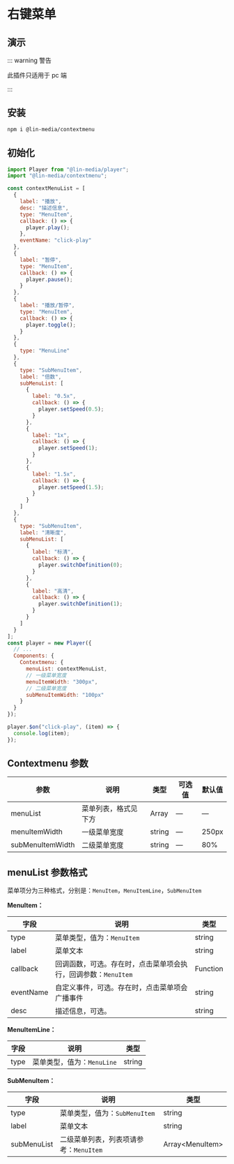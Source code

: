 # 右键菜单

## 演示

<contextmenu-use />

::: warning 警告

此插件只适用于 pc 端

:::

## 安装

```bash
npm i @lin-media/contextmenu
```

## 初始化

```javascript
import Player from "@lin-media/player";
import "@lin-media/contextmenu";

const contextMenuList = [
  {
    label: "播放",
    desc: "描述信息",
    type: "MenuItem",
    callback: () => {
      player.play();
    },
    eventName: "click-play"
  },
  {
    label: "暂停",
    type: "MenuItem",
    callback: () => {
      player.pause();
    }
  },
  {
    label: "播放/暂停",
    type: "MenuItem",
    callback: () => {
      player.toggle();
    }
  },
  {
    type: "MenuLine"
  },
  {
    type: "SubMenuItem",
    label: "倍数",
    subMenuList: [
      {
        label: "0.5x",
        callback: () => {
          player.setSpeed(0.5);
        }
      },
      {
        label: "1x",
        callback: () => {
          player.setSpeed(1);
        }
      },
      {
        label: "1.5x",
        callback: () => {
          player.setSpeed(1.5);
        }
      }
    ]
  },
  {
    type: "SubMenuItem",
    label: "清晰度",
    subMenuList: [
      {
        label: "标清",
        callback: () => {
          player.switchDefinition(0);
        }
      },
      {
        label: "高清",
        callback: () => {
          player.switchDefinition(1);
        }
      }
    ]
  }
];
const player = new Player({
  // ...
  Components: {
    Contextmenu: {
      menuList: contextMenuList,
      // 一级菜单宽度
      menuItemWidth: "300px",
      // 二级菜单宽度
      subMenuItemWidth: "100px"
    }
  }
});

player.$on("click-play", (item) => {
  console.log(item);
});
```

## Contextmenu 参数

| 参数             | 说明                 | 类型   | 可选值 | 默认值 |
| ---------------- | -------------------- | ------ | ------ | ------ |
| menuList         | 菜单列表，格式见下方 | Array  | —      | —      |
| menuItemWidth    | 一级菜单宽度         | string | —      | 250px  |
| subMenuItemWidth | 二级菜单宽度         | string | —      | 80%    |

## menuList 参数格式

菜单项分为三种格式，分别是：`MenuItem`，`MenuItemLine`，`SubMenuItem`

**MenuItem：**

| 字段      | 说明                                                           | 类型     |
| --------- | -------------------------------------------------------------- | -------- |
| type      | 菜单类型，值为：`MenuItem`                                     | string   |
| label     | 菜单文本                                                       | string   |
| callback  | 回调函数，可选。存在时，点击菜单项会执行，回调参数：`MenuItem` | Function |
| eventName | 自定义事件，可选。存在时，点击菜单项会广播事件                 | string   |
| desc      | 描述信息，可选。                                               | string   |

**MenuItemLine：**

| 字段 | 说明                       | 类型   |
| ---- | -------------------------- | ------ |
| type | 菜单类型，值为：`MenuLine` | string |

**SubMenuItem：**

| 字段        | 说明                                   | 类型                  |
| ----------- | -------------------------------------- | --------------------- |
| type        | 菜单类型，值为：`SubMenuItem`          | string                |
| label       | 菜单文本                               | string                |
| subMenuList | 二级菜单列表，列表项请参考：`MenuItem` | Array&lt;MenuItem&gt; |
